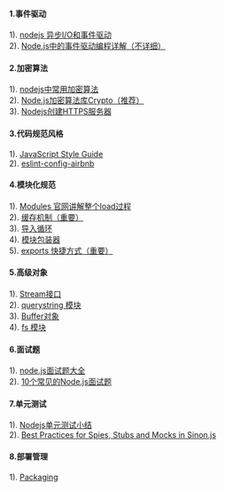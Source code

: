 #### 1.事件驱动
1). [nodejs 异步I/O和事件驱动](http://www.open-open.com/lib/view/open1463877785001.html)  
2). [Node.js中的事件驱动编程详解（不详细）](http://www.jb51.net/article/53812.htm)  
#### 2.加密算法
1). [nodejs中常用加密算法](http://www.cnblogs.com/laogai/p/4664917.html)  
2). [Node.js加密算法库Crypto（推荐）](http://ju.outofmemory.cn/entry/118198)  
3). [Nodejs创建HTTPS服务器](http://blog.fens.me/nodejs-https-server/)  
#### 3.代码规范风格
1). [JavaScript Style Guide](https://github.com/airbnb/javascript)  
2). [eslint-config-airbnb](https://www.npmjs.com/package/eslint-config-airbnb)  
#### 4.模块化规范
1). [Modules 官网讲解整个load过程](https://github.com/aihttp://nodejs.cn/api/en/modules.html)  
2). [缓存机制（重要）](http://nodejs.cn/api/en/modules.html#modules_caching)  
3). [导入循环](http://nodejs.cn/api/en/modules.html#modules_cycles)  
4). [模块包装器](http://nodejs.cn/api/modules.html#modules_the_module_wrapper)  
5). [exports 快捷方式（重要）](http://nodejs.cn/api/modules.html#modules_exports_shortcut)  
#### 5.高级对象
1). [Stream接口](http://javascript.ruanyifeng.com/nodejs/stream.html)  
2). [querystring 模块](http://javascript.ruanyifeng.com/nodejs/querystring.html)  
3). [Buffer对象](http://javascript.ruanyifeng.com/nodejs/buffer.html)  
4). [fs 模块](http://javascript.ruanyifeng.com/nodejs/fs.html)  
#### 6.面试题
1). [node.js面试题大全](http://www.cnblogs.com/meteorcn/p/node_mianshiti_interview_question.html)  
2). [10个常见的Node.js面试题](http://www.admin10000.com/document/6715.html)  
#### 7.单元测试
1). [Nodejs单元测试小结](https://segmentfault.com/a/1190000002921481)  
2). [Best Practices for Spies, Stubs and Mocks in Sinon.js](https://semaphoreci.com/community/tutorials/best-practices-for-spies-stubs-and-mocks-in-sinon-js)  
#### 8.部署管理
1). [Packaging](https://www.tutorialspoint.com/nodejs/nodejs_packaging.htm)  










